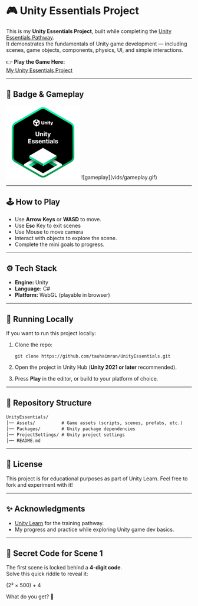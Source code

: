 # 🎮 Unity Essentials Project

This is my **Unity Essentials Project**, built while completing the [Unity Essentials Pathway](https://learn.unity.com/pathway/unity-essentials).  
It demonstrates the fundamentals of Unity game development — including scenes, game objects, components, physics, UI, and simple interactions.

👉 **Play the Game Here:**  
[My Unity Essentials Project](https://play.unity.com/en/games/e208e8b9-a11f-42c1-931c-be41abeea700/my-unityessentialsproject)

---

## 📸 Badge & Gameplay
<img src="pics/unity-essentials-pathway.png" alt="Unity Essentials Badge" width="200"/>
![gameplay](vids/gameplay.gif)

---

## 🕹️ How to Play
- Use **Arrow Keys** or **WASD** to move.
- Use **Esc** Key to exit scenes
- Use Mouse to move camera
- Interact with objects to explore the scene.  
- Complete the mini goals to progress. 

---

## ⚙️ Tech Stack
- **Engine:** Unity  
- **Language:** C#  
- **Platform:** WebGL (playable in browser)  

---

## 🚀 Running Locally
If you want to run this project locally:  
1. Clone the repo:  
   ```
   git clone https://github.com/tauhaimran/UnityEssentials.git
   ```

2. Open the project in Unity Hub (**Unity 2021 or later** recommended).
3. Press **Play** in the editor, or build to your platform of choice.

---

## 📂 Repository Structure

```
UnityEssentials/
│── Assets/          # Game assets (scripts, scenes, prefabs, etc.)
│── Packages/        # Unity package dependencies
│── ProjectSettings/ # Unity project settings
│── README.md
```

---

## 📜 License

This project is for educational purposes as part of Unity Learn.
Feel free to fork and experiment with it!

---

## ✨ Acknowledgments

* [Unity Learn](https://learn.unity.com/) for the training pathway.
* My progress and practice while exploring Unity game dev basics.

---

## 🔢 Secret Code for Scene 1

The first scene is locked behind a **4-digit code**.  
Solve this quick riddle to reveal it:

(2² × 500) + 4


What do you get? 👀  

